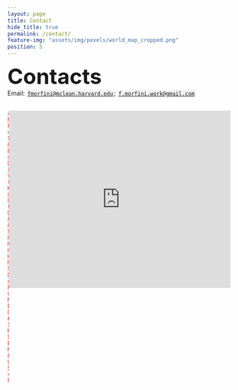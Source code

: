 ```yaml
---
layout: page
title: Contact
hide_title: true
permalink: /contact/
feature-img: "assets/img/pexels/world_map_cropped.png"
position: 5
---
```

<style>
	code {
	  color: #E34234;
	  background-color: #f1f1f1;
	  padding: 2px;
	}
</style>


<font size="15"> <b>Contacts </b> </font>
<br>
Email: <code>fmorfini@mclean.harvard.edu</code>; <code>f.morfini.work@gmail.com</code>
<br><br>

<div>
	<iframe src="https://www.google.com/maps/embed?pb=!1m18!1m12!1m3!1d2946.566745842176!2d-71.19014372043881!3d42.39437522682709!2m3!1f0!2f0!3f0!3m2!1i1024!2i768!4f13.1!3m3!1m2!1s0x89e377dfdea29a15%3A0x21c866688a230cd5!2sMcLean%20Hospital%3A%20de%20Marneffe%20Building!5e0!3m2!1sen!2sit!4v1755611466710!5m2!1sen!2sit" width="500" height="400" style="border:0;" allowfullscreen="" loading="lazy" referrerpolicy="no-referrer-when-downgrade" align="right"></iframe>
	
	<b>Postdoctoral Research Fellow</b><br>
	Treatment & Etiology of Depression in Youth (Christian Webb's) Lab<br>
	Center for Depression, Anxiety & Stress Research<br>
	McLean Hospital<br>
	Harvard Medical School<br>
	Department of Psychiatry<br>
	de Marneffe Building<br>
	Office #239<br>
	115 Mill St, Belmont, MA 02478, United States<br>
	<a href="https://webbslab.com/u">https://webbslab.com/</a>
</div>


<!-- 
<div>
	<iframe src="https://www.google.com/maps/embed?pb=!1m18!1m12!1m3!1d2540.9067127937933!2d-71.0892349875749!3d42.33740345494181!2m3!1f0!2f0!3f0!3m2!1i1024!2i768!4f13.1!3m3!1m2!1s0x89e37a22bfa1d9d7%3A0xbab99b179dfdea31!2sNortheastern%20University%20Interdisciplinary%20Science%20and%20Engineering%20Complex!5e0!3m2!1sen!2sit!4v1722950787257!5m2!1sen!2sit" width="500" height="400" style="border:0;" allowfullscreen="" loading="lazy" referrerpolicy="no-referrer-when-downgrade" align="right"></iframe>

	<b>Susan Whitfield-Gabrieli's Lab at Northeastern</b><br>
	Center for Cognitive and Brain Health<br>
	Interdisciplinary Science and Engineering Complex (ISEC)<br>
	Northeastern University<br>
	office #660-104<br>
	805 Columbus Avenue, Boston, MA 02115, USA<br>
	<a href="https://whitfield-gabrieli.sites.northeastern.edu">https://whitfield-gabrieli.sites.northeastern.edu</a>
</div>

<div>
	<br><br>
	<b>Juliet Davidow's Lab at Northeastern</b><br>
	Nightingale Hall<br>
	Department of Psychology<br>
	Northeastern University<br>
	office #343<br>
	360 Huntington Avenue, Boston, MA 02115, USA<br>
	<a href="https://lbdlpsych.sites.northeastern.edu">https://lbdlpsych.sites.northeastern.edu</a>
</div>
 -->